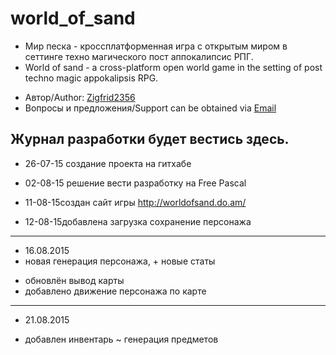 # world_of_sand


- Мир песка - кроссплатформенная игра с открытым миром в сеттинге техно магического пост аппокалипсис РПГ.
- World of sand - a cross-platform open world game in the setting of post techno magic appokalipsis RPG.


* Автор/Author: [Zigfrid2356](https://github.com/zigfrid2356)
* Вопросы и предложения/Support can be obtained via [Email](mailto:b09052015@yandex.ru)


Журнал разработки будет вестись здесь.
----------------

* 26-07-15 создание проекта на гитхабе

* 02-08-15 решение вести разработку на Free Pascal

* 11-08-15создан сайт игры http://worldofsand.do.am/

* 12-08-15добавлена загрузка сохранение персонажа
----------------
* 16.08.2015
* новая генерация персонажа, + новые статы
+ обновлён вывод карты
+ добавлено движение персонажа по карте
----------------
* 21.08.2015
+ добавлен инвентарь
~ генерация предметов
